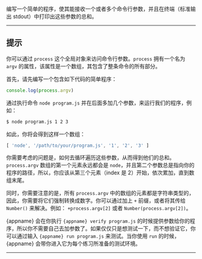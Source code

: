 编写一个简单的程序，使其能接收一个或者多个命令行参数，并且在终端（标准输出 stdout）中打印出这些参数的总和。

----------------------------------------------------------------------
## 提示

你可以通过 `process` 这个全局对象来访问命令行参数。`process` 拥有一个名为 `argv` 的属性，该属性是一个数组，其包含了整条命令的所有部分。

首先，请先编写一个包含如下代码的简单程序：

```js
console.log(process.argv)
```

通过执行命令 `node program.js` 并在后面多加几个参数，来运行我们的程序，例如：

```sh
$ node program.js 1 2 3
```

如此，你将会得到这样一个数组：

```js
[ 'node', '/path/to/your/program.js', '1', '2', '3' ]
```

你需要考虑的问题是，如何去循环遍历这些参数，从而得到他们的总和。`process.argv` 数组的第一个元素永远都会是 `node`，并且第二个参数总是指向你的程序的路径，所以，你应该从第三个元素（index 是 2）开始，依次累加，直到数组末尾。

同时，你需要注意的是，所有 `process.argv` 中的数组的元素都是字符串类型的，因此，你需要将它们强制转换成数字。你可以通过加上 `+` 前缀，或者将其传给 `Number()` 来解决。例如： `+process.argv[2]` 或者 `Number(process.argv[2])`。

{appname} 会在你执行 `{appname} verify program.js` 的时候提供参数给你的程序，所以你不需要自己去加参数了。如果仅仅只是想测试一下，而不想验证它，你可以通过输入 `{appname} run program.js` 来测试。当你使用 `run` 的时候，{appname} 会带你进入它为每个练习所准备的测试环境。

----------------------------------------------------------------------
